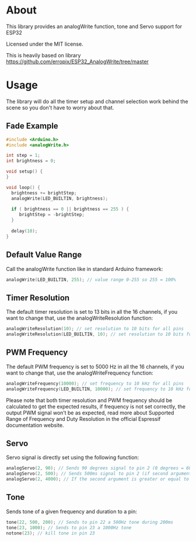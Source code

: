 # About
This library provides an analogWrite function, tone and Servo support for ESP32

Licensed under the MIT license.

This is heavily based on library https://github.com/erropix/ESP32_AnalogWrite/tree/master

# Usage

The library will do all the timer setup and channel selection work behind the scene so you don't have to worry about that.

## Fade Example
```cpp
#include <Arduino.h>
#include <analogWrite.h>

int step = 1;
int brightness = 0;

void setup() {
}

void loop() {
  brightness += brightStep;
  analogWrite(LED_BUILTIN, brightness);
  
  if ( brightness == 0 || brightness == 255 ) {  
     brightStep = -brightStep;     
  }
  
  delay(10);  
}
```
  
## Default Value Range
Call the analogWrite function like in standard Arduino framework:
```cpp
analogWrite(LED_BUILTIN, 255); // value range 0-255 so 255 = 100%
```

## Timer Resolution
The default timer resolution is set to 13 bits in all the 16 channels, if you want to change that, use the analogWriteResolution function:
```cpp
analogWriteResolution(10); // set resolution to 10 bits for all pins
analogWriteResolution(LED_BUILTIN, 10); // set resolution to 10 bits for LED pin
```
## PWM Frequency
The default PWM frequency is set to 5000 Hz in all the 16 channels, if you want to change that, use the analogWriteFrequency function:
```cpp
analogWriteFrequency(10000); // set frequency to 10 kHz for all pins
analogWriteFrequency(LED_BUILTIN, 10000); // set frequency to 10 kHz for LED pin
```

Please note that both timer resolution and PWM frequency should be calculated to get the expected results, if frequency is not set correctly, the output PWM signal won’t be as expected, read more about Supported Range of Frequency and Duty Resolution in the official Espressif documentation website.

## Servo
Servo signal is directly set using the following function:
```cpp
analogServo(2, 90); // Sends 90 degrees signal to pin 2 (0 degrees = 600ms 180 degrees = 2400ms at 50Hz)
analogServo(2, 500); // Sends 500ms signal to pin 2 (if second argument > 200 then is converted to ms at 50Hz)
analogServo(2, 4000); // If the second argument is greater or equal to 4000 detaches servo pin, in this case pin 2
```
 ## Tone
Sends tone of a given frequency and duration to a pin:
```cpp
tone(22, 500, 200); // Sends to pin 22 a 500Hz tone during 200ms
tone(23, 1000); // Sends to pin 23 a 1000Hz tone
notone(23); // kill tone in pin 23
```

